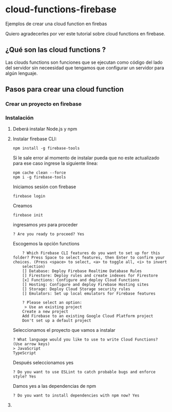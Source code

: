 # cloud-functions-firebase
Ejemplos de crear una cloud function en firebas

Quiero agradecerles por ver este tutorial sobre cloud functions en firebase.

## ¿Qué son las cloud functions ?
Las clouds functions son funciones que se ejecutan como código del lado del servidor sin neceesidad que tengamos que configurar un servidor para algún lenguaje.

## Pasos para crear una cloud function
### Crear un proyecto en firebase
### Instalación
1. Deberá instalar Node.js y npm

2. Instalar firebase CLI:

    ```
    npm install -g firebase-tools
    ```
    Si le sale error al momento de instalar pueda que no este actualizado para ese caso ingrese la siguiente línea: 
    ```
    npm cache clean --force
    npm i -g firebase-tools
    ```
    Iniciamos sesión con firebase 
    ```
    firebase login
    ```
    Creamos
    ```
    firebase init
    ```
    ingresamos *yes* para proceder
    ```
    ? Are you ready to proceed? Yes
    ```
    Escogemos la opción functions 
    ```
        ? Which Firebase CLI features do you want to set up for this folder? Press Space to select features, then Enter to confirm your choices. (Press <space> to select, <a> to toggle all, <i> to invert
        selection)
        [] Database: Deploy Firebase Realtime Database Rules
        [] Firestore: Deploy rules and create indexes for Firestore
        [x] Functions: Configure and deploy Cloud Functions
        [] Hosting: Configure and deploy Firebase Hosting sites
        [] Storage: Deploy Cloud Storage security rules
        [] Emulators: Set up local emulators for Firebase features
    ```
    ```
        ? Please select an option:
         > Use an existing project
        Create a new project
        Add Firebase to an existing Google Cloud Platform project
        Don't set up a default project
    ```
    Seleccionamos el proyecto  que vamos a instalar
    
    ```
    ? What language would you like to use to write Cloud Functions? (Use arrow keys)
    > JavaScript
    TypeScript
    ```
    Después seleccionamos yes
    ```
    ? Do you want to use ESLint to catch probable bugs and enforce style? Yes
    ```
    Damos yes a las dependencias de npm
    ```
    ? Do you want to install dependencies with npm now? Yes
    ```


2.  
